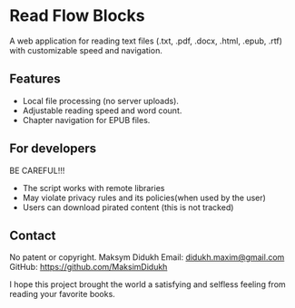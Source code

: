# Read Flow Blocks
A web application for reading text files (.txt, .pdf, .docx, .html, .epub, .rtf) with customizable speed and navigation.

## Features
- Local file processing (no server uploads).
- Adjustable reading speed and word count.
- Chapter navigation for EPUB files.

## For developers 
BE CAREFUL!!! 
- The script works with remote libraries
- May violate privacy rules and its policies(when used by the user)
- Users can download pirated content (this is not tracked)

## Contact
No patent or copyright.
Maksym Didukh
Email: didukh.maxim@gmail.com
GitHub: https://github.com/MaksimDidukh

I hope this project brought the world a satisfying and selfless feeling from reading your favorite books.
